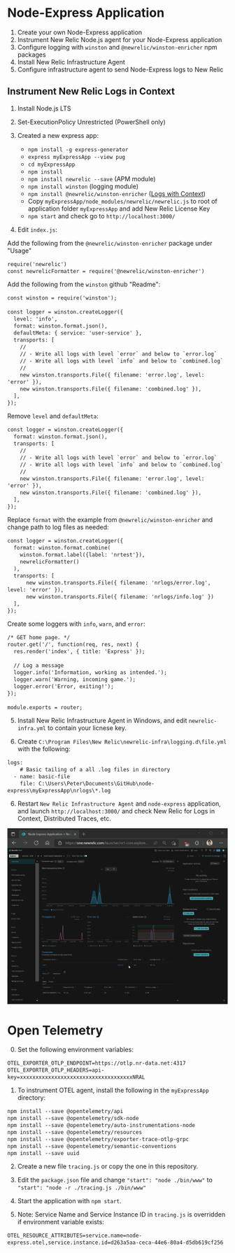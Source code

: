 # Node-Express Application
1. Create your own Node-Express application
2. Instrument New Relic Node.js agent for your Node-Express application
3. Configure logging with `winston` and `@newrelic/winston-enricher` npm packages
4. Install New Relic Infrastructure Agent
5. Configure infrastructure agent to send Node-Express logs to New Relic

## Instrument New Relic Logs in Context
1. Install Node.js LTS
2. Set-ExecutionPolicy Unrestricted (PowerShell only)
3. Created a new express app:

    - `npm install -g express-generator`
    - `express myExpressApp --view pug`
    - `cd myExpressApp`
    - `npm install`
    - `npm install newrelic --save` (APM module)
    - `npm install winston` (logging module)
    - `npm install @newrelic/winston-enricher` ([Logs with Context](https://www.npmjs.com/package/@newrelic/winston-enricher))
    - Copy `myExpressApp/node_modules/newrelic/newrelic.js` to root of application folder `myExpressApp` and add New Relic License Key
    - `npm start` and check go to `http://localhost:3000/`

4. Edit `index.js`:

Add the following from the `@newrelic/winston-enricher` package under "Usage"
```
require('newrelic')
const newrelicFormatter = require('@newrelic/winston-enricher')
```

Add the following from the `winston` github "Readme":
```
const winston = require('winston');

const logger = winston.createLogger({
  level: 'info',
  format: winston.format.json(),
  defaultMeta: { service: 'user-service' },
  transports: [
    //
    // - Write all logs with level `error` and below to `error.log`
    // - Write all logs with level `info` and below to `combined.log`
    //
    new winston.transports.File({ filename: 'error.log', level: 'error' }),
    new winston.transports.File({ filename: 'combined.log' }),
  ],
});
```

Remove `level` and `defaultMeta`:
```
const logger = winston.createLogger({
  format: winston.format.json(),
  transports: [
    //
    // - Write all logs with level `error` and below to `error.log`
    // - Write all logs with level `info` and below to `combined.log`
    //
    new winston.transports.File({ filename: 'error.log', level: 'error' }),
    new winston.transports.File({ filename: 'combined.log' }),
  ],
});
```

Replace `format` with the example from `@newrelic/winston-enricher` and change path to log files as needed:
```
const logger = winston.createLogger({
  format: winston.format.combine(
    winston.format.label({label: 'nrtest'}),
    newrelicFormatter()
  ),
  transports: [
      new winston.transports.File({ filename: 'nrlogs/error.log', level: 'error' }),
      new winston.transports.File({ filename: 'nrlogs/info.log' })
  ],
});

```

Create some loggers with `info`, `warn`, and `error`:
```
/* GET home page. */
router.get('/', function(req, res, next) {
  res.render('index', { title: 'Express' });
  
  // Log a message
  logger.info('Information, working as intended.');
  logger.warn('Warning, incoming game.');
  logger.error('Error, exiting!');
});

module.exports = router;
```

5. Install New Relic Infrastructure Agent in Windows, and edit `newrelic-infra.yml` to contain your licnese key.

6. Create `C:\Program Files\New Relic\newrelic-infra\logging.d\file.yml` with the following:

```
logs:
    # Basic tailing of a all .log files in directory
  - name: basic-file
    file: C:\Users\Peter\Documents\GitHub\node-express\myExpressApp\nrlogs\*.log
```

6. Restart `New Relic Infrastructure Agent` and `node-express` application, and launch `http://localhost:3000/` and check New Relic for Logs in Context, Distributed Traces, etc.

![New Relic Screenshot](screenshot.gif)

# Open Telemetry
0. Set the following environment variables:
```
OTEL_EXPORTER_OTLP_ENDPOINT=https://otlp.nr-data.net:4317
OTEL_EXPORTER_OTLP_HEADERS=api-key=xxxxxxxxxxxxxxxxxxxxxxxxxxxxxxxxxxxxNRAL
```

1. To instrument OTEL agent, install the following in the `myExpressApp` directory:
```
npm install --save @opentelemetry/api
npm install --save @opentelemetry/sdk-node
npm install --save @opentelemetry/auto-instrumentations-node
npm install --save @opentelemetry/resources
npm install --save @opentelemetry/exporter-trace-otlp-grpc
npm install --save @opentelemetry/semantic-conventions
npm install --save uuid
```

2. Create a new file `tracing.js` or copy the one in this repository.

3. Edit the `package.json` file and change `"start": "node ./bin/www"` to `"start": "node -r ./tracing.js ./bin/www"`

4. Start the application with `npm start`.

5. Note: Service Name and Service Instance ID in `tracing.js` is overridden if environment variable exists:
```
OTEL_RESOURCE_ATTRIBUTES=service.name=node-express.otel,service.instance.id=d263a5aa-ceca-44e6-80a4-d5db619cf256
```